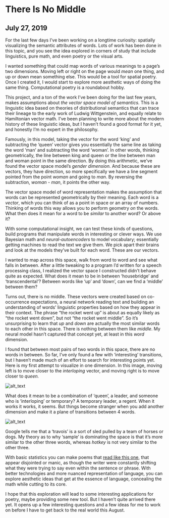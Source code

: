 # There Is No Middle
## July 27, 2019

For the last few days I’ve been working on a longtime curiosity: spatially visualizing the semantic attributes of words. Lots of work has been done in this topic, and you see the idea explored in corners of study that include linguistics, pure math, and even poetry or the visual arts.

I wanted something that could map words of various meanings to a page’s two dimensions. Moving left or right on the page would _mean_ one thing, and up or down mean something else. This would be a tool for spatial poetry. Once I created it, I would start to explore more aesthetic ways of doing the same thing. Computational poetry is a roundabout hobby.

This project, and a ton of the work I’ve been doing for the last few years, makes assumptions about _the vector space model of semantics._ This is a linguistic idea based on theories of distributional semantics that can trace their lineage to the early work of Ludwig Wittgenstein, and equally relate to Hamiltonian vector math. I’ve been planning to write more about the modern history of these linguistic ideas, but I haven’t found a good format for it yet, and honestly I’m no expert in the philosophy.

Famously, in this model, taking the vector for the word ‘king’ and subtracting the ‘queen’ vector gives you essentially the same line as taking the word ‘man’ and subtracting the word ‘woman’. In other words, thinking geometrically, the line between king and queen or the line between man and woman point in the same direction. By doing this arithmetic, we’ve found the vector space model’s _gender_ _dimension._ And because these are vectors, they have direction, so more specifically we have a line segment pointed from the point _woman_ and going to _man_. By reversing the subtraction, _woman - man_, it points the other way. 

The vector space model of word representation makes the assumption that words can be represented geometrically by their meaning. Each word is a _vector_, which you can think of as a point in space or an array of numbers. Thinking of words this way allows you to perform geometry _on_ the words. What then does it mean for a word to be _similar_ to another word? Or above it? 

With some computational insight, we can test these kinds of questions, build programs that manipulate words in interesting or clever ways. We use Bayesian math and _neural-autoencoders_ to model vocabulary; essentially getting machines to read the text we give them. We pick apart their brains and look at the models they’ve built for each word. These are our vectors.

I wanted to map across this space, walk from word to word and see what falls in between. After a little tweaking to a program I’d written for a speech processing class, I realized the vector space I constructed didn’t behave quite as expected. What does it mean to be in between ‘housebridge’ and ‘transcendental’? Between words like ‘up’ and ‘down’, can we find a ‘middle’ between them? 

Turns out, there is no middle. These vectors were created based on co-occurrence expectations, a neural network reading text and building an understanding of words’ linguistic properties based on how they appear in their context. The phrase “the rocket went up” is about as equally likely as “the rocket went down”, but not “the rocket went middle”. So it’s unsurprising to learn that _up_ and _down_ are actually the most similar words to each other in this space. There is nothing between them like _middle_. My neural model hasn’t captured that concept yet, at least in this _word_ dimension. 

I found that between most pairs of two words in this space, there are no words in between. So far, I’ve only found a few with ‘interesting’ transitions, but I haven’t made much of an effort to search for interesting points yet. Here is my first attempt to visualize in one dimension. In this image, moving left is to move closer to the _interloping_ vector, and moving right is to move closer to _queen._





![alt_text](IMG_PATH/static/img/queen1d.png "The Interloping - Queen vector walk")


What does it mean to be a combination of ‘queen’, a leader, and someone who is ‘interloping’ or temporary? A temporary leader, a regent. When it works it works, it seems. But things become stranger when you add another dimension and make it a plane of transitions between 4 words.



![alt_text](IMG_PATH/static/img/travois.png "The Stationary - React x Interloping - Queen vector walk")


Google tells me that a ‘travois’ is a sort of sled pulled by a team of horses or dogs. My theory as to why ‘sample’ is dominating the space is that it’s more similar to the other three words, whereas _hotkey_ is not very similar to the other three.

With basic statistics you can make poems that [read like this one](https://www.alexcalderwood.blog/poetry/From%20a%20Corpus%20of%20Bayesian%20Probabilities), that appear disjointed or manic, as though the writer were constantly shifting what they were trying to say even within the sentence or phrase. With better technologies and more nuanced representation of language, you can explore aesthetic ideas that get at the essence of language, concealing the math while cutting to its core.

I hope that this exploration will lead to some interesting applications for poetry, maybe providing some new tool. But I haven’t quite arrived there yet. It opens up a few interesting questions and a few ideas for me to work on before I have to get back to the real world this August. 


<!-- KING - QUEEN = MAN - WOMAN

[https://www.technologyreview.com/s/541356/king-man-woman-queen-the-marvelous-mathematics-of-computational-linguistics/](https://www.technologyreview.com/s/541356/king-man-woman-queen-the-marvelous-mathematics-of-computational-linguistics/)

[https://www.jair.org/index.php/jair/article/view/10640](https://www.jair.org/index.php/jair/article/view/10640)

[https://en.wikipedia.org/wiki/Distributional_semantics](https://en.wikipedia.org/wiki/Distributional_semantics)
-->
